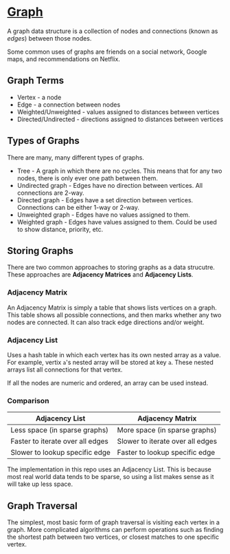 # [Graph](Graph.js)

A graph data structure is a collection of nodes and connections (known as _edges_) between those nodes.

Some common uses of graphs are friends on a social network, Google maps, and recommendations on Netflix.

## Graph Terms

- Vertex - a node
- Edge - a connection between nodes
- Weighted/Unweighted - values assigned to distances between vertices
- Directed/Undirected - directions assigned to distances between vertices

## Types of Graphs

There are many, many different types of graphs.

- Tree - A graph in which there are no cycles. This means that for any two nodes, there is only ever one path between them.
- Undirected graph - Edges have no direction between vertices. All connections are 2-way.
- Directed graph - Edges have a set direction between vertices. Connections can be either 1-way or 2-way.
- Unweighted graph - Edges have no values assigned to them.
- Weighted graph - Edges have values assigned to them. Could be used to show distance, priority, etc.

## Storing Graphs

There are two common approaches to storing graphs as a data strucutre. These approaches are **Adjacency Matrices** and **Adjacency Lists**.

### Adjacency Matrix

An Adjacency Matrix is simply a table that shows lists vertices on a graph. This table shows all possible connections, and then marks whether any two nodes are connected. It can also track edge directions and/or weight.

### Adjacency List

Uses a hash table in which each vertex has its own nested array as a value. For example, vertix `a`'s nested array will be stored at key `a`. These nested arrays list all connections for that vertex.

If all the nodes are numeric and ordered, an array can be used instead.

### Comparison

| Adjacency List                   | Adjacency Matrix                 |
| -------------------------------- | -------------------------------- |
| Less space (in sparse graphs)    | More space (in sparse graphs)    |
| Faster to iterate over all edges | Slower to iterate over all edges |
| Slower to lookup specific edge   | Faster to lookup specific edge   |

The implementation in this repo uses an Adjacency List. This is because most real world data tends to be sparse, so using a list makes sense as it will take up less space.

## Graph Traversal

The simplest, most basic form of graph traversal is visiting each vertex in a graph. More complicated algorithms can perform operations such as finding the shortest path between two vertices, or closest matches to one specific vertex.
